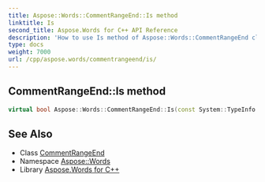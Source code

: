 ```yaml
---
title: Aspose::Words::CommentRangeEnd::Is method
linktitle: Is
second_title: Aspose.Words for C++ API Reference
description: 'How to use Is method of Aspose::Words::CommentRangeEnd class in C++.'
type: docs
weight: 7000
url: /cpp/aspose.words/commentrangeend/is/
---
```

## CommentRangeEnd::Is method




```cpp
virtual bool Aspose::Words::CommentRangeEnd::Is(const System::TypeInfo &target) const override
```

## See Also

* Class [CommentRangeEnd](../)
* Namespace [Aspose::Words](../../)
* Library [Aspose.Words for C++](../../../)

